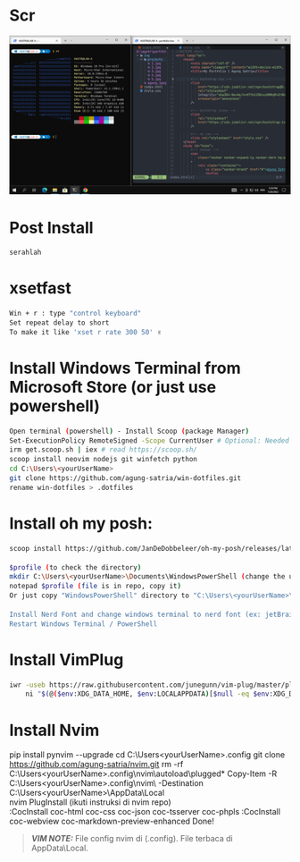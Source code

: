 # Scr

![](ss\w.png)

# Post Install

```sh
serahlah
```

# xsetfast

```sh
Win + r : type "control keyboard"
Set repeat delay to short
To make it like 'xset r rate 300 50' ✌
```

# Install Windows Terminal from Microsoft Store (or just use powershell)

```sh
Open terminal (powershell) - Install Scoop (package Manager)
Set-ExecutionPolicy RemoteSigned -Scope CurrentUser # Optional: Needed to run a remote script the first time
irm get.scoop.sh | iex # read https://scoop.sh/
scoop install neovim nodejs git winfetch python
cd C:\Users\<yourUserName>
git clone https://github.com/agung-satria/win-dotfiles.git
rename win-dotfiles > .dotfiles
```

# Install oh my posh:

```sh
scoop install https://github.com/JanDeDobbeleer/oh-my-posh/releases/latest/download/oh-my-posh.json

$profile (to check the directory)
mkdir C:\Users\<yourUserName>\Documents\WindowsPowerShell (change the username to yours)
notepad $profile (file is in repo, copy it)
Or just copy "WindowsPowerShell" directory to "C:\Users\<yourUserName>\Documents\"

Install Nerd Font and change windows terminal to nerd font (ex: jetBrains Nerd Font)
Restart Windows Terminal / PowerShell
```

# Install VimPlug

```sh
iwr -useb https://raw.githubusercontent.com/junegunn/vim-plug/master/plug.vim |`
    ni "$(@($env:XDG_DATA_HOME, $env:LOCALAPPDATA)[$null -eq $env:XDG_DATA_HOME])/nvim-data/site/autoload/plug.vim" -Force
```

# Install Nvim

pip install pynvim --upgrade
cd C:\Users\<yourUserName>\.config
git clone https://github.com/agung-satria/nvim.git
rm -rf C:\Users\<yourUserName>\.config\nvim\autoload\plugged\*
Copy-Item -R C:\Users\<yourUserName>\.config\nvim\ -Destination C:\Users\<yourUserName>\AppData\Local\
nvim
PlugInstall (ikuti instruksi di nvim repo)\
:CocInstall coc-html coc-css coc-json coc-tsserver coc-phpls
:CocInstall coc-webview coc-markdown-preview-enhanced
Done!

> **_VIM NOTE:_** File config nvim di (.config). File terbaca di AppData\Local.
